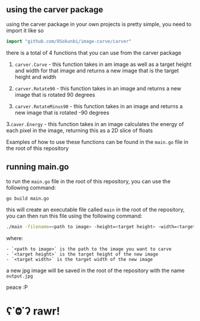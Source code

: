 ## using the carver package

using the carver package in your own projects is pretty simple, you need to import it like so

```go
import "github.com/OSokunbi/image-carve/carver"
```

there is a total of 4 functions that you can use from the carver package

1. `carver.Carve` - this function takes in am image as well as a target height and width for that image and returns a new image that is the target height and width

2. `carver.Rotate90` - this function takes in an image and returns a new image that is rotated 90 degrees

3. `carver.RotateMinus90` - this function takes in an image and returns a new image that is rotated -90 degrees

3.`caver.Energy` - this function takes in an image calculates the energy of each pixel in the image, returning this as a 2D slice of floats

Examples of how to use these functions can be found in the `main.go` file in the root of this repository

## running main.go

to run the `main.go` file in the root of this repository, you can use the following command:

```bash
go build main.go
```

this will create an executable file called `main` in the root of the repository, you can then run this file using the following command:

```bash
./main -filename=<path to image> -height=<target height> -width=<target width>
```

where:
```
- `<path to image>` is the path to the image you want to carve
- `<target height>` is the target height of the new image
- `<target width>` is the target width of the new image
```

a new jpg image will be saved in the root of the repository with the name `output.jpg`


peace :P

# ʕ˙Ⱉ˙ʔ rawr!
